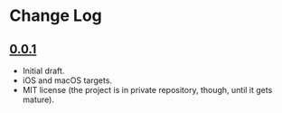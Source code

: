 # Change Log

## [0.0.1](https://github.com/courteouselk/RxReachability/releases/tag/0.0.1)

- Initial draft.
- iOS and macOS targets.
- MIT license (the project is in private repository, though, until it gets mature).

